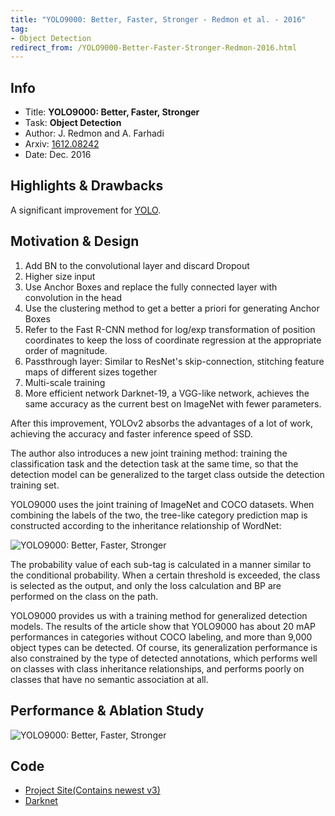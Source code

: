 ```yaml
---
title: "YOLO9000: Better, Faster, Stronger - Redmon et al. - 2016"
tag:
- Object Detection
redirect_from: /YOLO9000-Better-Faster-Stronger-Redmon-2016.html
---
```




## Info

- Title: **YOLO9000: Better, Faster, Stronger**
- Task: **Object Detection**
- Author: J. Redmon and A. Farhadi
- Arxiv: [1612.08242](https://arxiv.org/abs/1612.08242)
- Date: Dec. 2016

## Highlights & Drawbacks
A significant improvement for [YOLO](https://ddleenote.blogspot.com/2019/05/you-only-look-once-unified-real-time.html).

<!-- more -->

## Motivation & Design
1. Add BN to the convolutional layer and discard Dropout
2. Higher size input
3. Use Anchor Boxes and replace the fully connected layer with convolution in the head
4. Use the clustering method to get a better a priori for generating Anchor Boxes
5. Refer to the Fast R-CNN method for log/exp transformation of position coordinates to keep the loss of coordinate regression at the appropriate order of magnitude.
6. Passthrough layer: Similar to ResNet's skip-connection, stitching feature maps of different sizes together
7. Multi-scale training
8. More efficient network Darknet-19, a VGG-like network, achieves the same accuracy as the current best on ImageNet with fewer parameters.

After this improvement, YOLOv2 absorbs the advantages of a lot of work, achieving the accuracy and faster inference speed of SSD.

The author also introduces a new joint training method: training the classification task and the detection task at the same time, so that the detection model can be generalized to the target class outside the detection training set.

YOLO9000 uses the joint training of ImageNet and COCO datasets. When combining the labels of the two, the tree-like category prediction map is constructed according to the inheritance relationship of WordNet:

![YOLO9000: Better, Faster, Stronger](https://i.imgur.com/GqLMOS9.jpg)

The probability value of each sub-tag is calculated in a manner similar to the conditional probability. When a certain threshold is exceeded, the class is selected as the output, and only the loss calculation and BP are performed on the class on the path.

YOLO9000 provides us with a training method for generalized detection models. The results of the article show that YOLO9000 has about 20 mAP performances in categories without COCO labeling, and more than 9,000 object types can be detected. Of course, its generalization performance is also constrained by the type of detected annotations, which performs well on classes with class inheritance relationships, and performs poorly on classes that have no semantic association at all.

## Performance & Ablation Study
![YOLO9000: Better, Faster, Stronger](https://i.imgur.com/1G7OXeq.jpg)

## Code
- [Project Site(Contains newest v3)](https://pjreddie.com/darknet/yolo/)
- [Darknet](https://github.com/pjreddie/darknet)